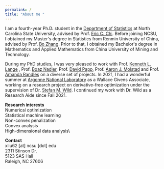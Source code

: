 ```yaml
---
permalink: /
title: "About me "
---
```


I am a fourth-year Ph.D. student in the [Department of Statistics](https://statistics.sciences.ncsu.edu/) at North Carolina State University, advised by Prof. [Eric C. Chi](http://www.ericchi.com/). Before joining NCSU, I obtained my Master's degree in Statistics from Renmin University of China, advised by Prof. [Bo Zhang](http://stat.ruc.edu.cn/en/teacher_more.php?cid=89248&id=52). Prior to that, I obtained my Bachelor's degree in Mathematics and Applied Mathematics from China University of Mining and Technology. 

During my PhD studies, I was very pleased to work with Prof. [Kenneth L. Lange](https://people.healthsciences.ucla.edu/institution/personnel?personnel_id=45702) ,  Prof. [Boaz Nadler](https://www.weizmann.ac.il/math/Nadler/home), Prof. [David Papp](https://dpapp.math.ncsu.edu/), Prof. [Aaron J. Molstad](https://ajmolstad.github.io/) and Prof. [Amanda Randles](https://randleslab.pratt.duke.edu/people/amanda-randles) on a diverse set of projects. In 2021, I had a wonderful summer at [Argonne National Laboratory](https://www.anl.gov/mcs/lans) as a Wallace Givens Associate, working on a research project on derivative-free optimization under the supervision of Dr. [Stefan M. Wild](https://wildsm.github.io/). I continued my work with Dr. Wild as a Research Aide since Fall 2021.

**Research interests**\
Numerical optimization\
Statistical machine learning\
Non-convex penalization\
Convex analysis\
High-dimensional data analysis\

**Contact**\
xliu62 [at] ncsu [dot] edu\
2311 Stinson Dr.\
5123 SAS Hall\
Raleigh, NC 27606




